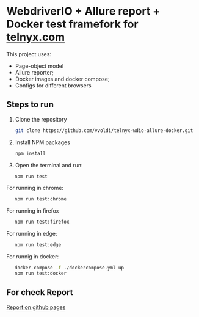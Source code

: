 # WebdriverIO + Allure report + Docker test framefork for [telnyx.com](https://telnyx.com)
This project uses:
* Page-object model
* Allure reporter;
* Docker images and docker compose;
* Configs for different browsers

## Steps to run 
1. Clone the repository 
   ```sh
   git clone https://github.com/vvoldi/telnyx-wdio-allure-docker.git
   ```
2. Install NPM packages
    ```sh
   npm install
   ```
3. Open the terminal and run:
```sh
   npm run test
   ```
For running in chrome:
```sh
   npm run test:chrome
   ```
For running in firefox
```sh
   npm run test:firefox
   ```
For running in edge:
```sh
   npm run test:edge
   ```
For runnig in docker:
```sh
   docker-compose -f ./dockercompose.yml up
   npm run test:docker
   ```
## For check Report 

[Report on github pages](https://vvoldi.github.io/telnyx-wdio-allure-docker/)
